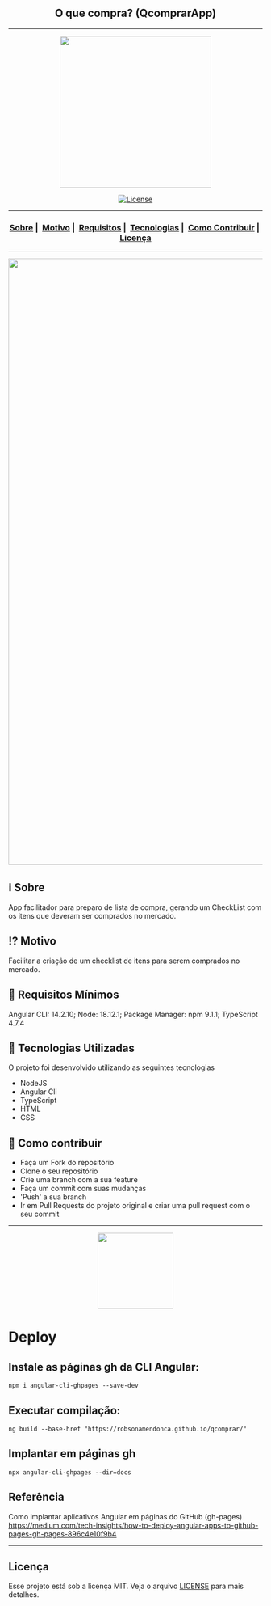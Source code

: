<h2 align="center">O que compra? (QcomprarApp)</h2>

___

<p align="center">
  <img src="https://raw.githubusercontent.com/robsonamendonca/qcomprar/main/src/assets/favicon.png" width="300" heigth="300">
</p>


<p align="center">
  <a href="LICENSE">
    <img alt="License" src="https://img.shields.io/badge/license-MIT-%23F8952D">
  </a>
</p>

___

<h3 align="center">
  <a href="#information_source-sobre">Sobre</a>&nbsp;|&nbsp;
  <a href="#interrobang-motivo">Motivo</a>&nbsp;|&nbsp;
  <a href="#seedling-requisitos-mínimos">Requisitos</a>&nbsp;|&nbsp;
  <a href="#rocket-tecnologias-utilizadas">Tecnologias</a>&nbsp;|&nbsp;
  <a href="#link-como-contribuir">Como Contribuir</a>&nbsp;|&nbsp;
  <a href="#licença">Licença</a>
</h3>

___

<img src="https://readme-maker.herokuapp.com/uploads/3ee48cd3ece1a158-Captura-da-Web_26-11-2022_83525_localhost.jpeg" width="1200">

## :information_source: Sobre

App facilitador para preparo de lista de compra, gerando um CheckList com os itens que deveram ser comprados no mercado.

## :interrobang: Motivo

Facilitar a criação de um checklist de itens para serem comprados no mercado.

## :seedling: Requisitos Mínimos

Angular CLI: 14.2.10;
Node: 18.12.1;
Package Manager: npm 9.1.1;
TypeScript 4.7.4

## :rocket: Tecnologias Utilizadas 

O projeto foi desenvolvido utilizando as seguintes tecnologias

- NodeJS
- Angular Cli
- TypeScript
- HTML
- CSS

## :link: Como contribuir 

- Faça um Fork do repositório
- Clone o seu repositório
- Crie uma branch com a sua feature
- Faça um commit com suas mudanças
- 'Push' a sua branch
- Ir em Pull Requests do projeto original e criar uma pull request com o seu commit

___

<p align="center">
  <img src="https://miro.medium.com/max/600/1*8qz-KpQ9537NNApkl6F0kg.webp" width="150" heigth="150">
</p>

# Deploy

## Instale as páginas gh da CLI Angular:
`npm i angular-cli-ghpages --save-dev`

## Executar compilação:
`ng build --base-href "https://robsonamendonca.github.io/qcomprar/"`

## Implantar em páginas gh
`npx angular-cli-ghpages --dir=docs`

## Referência
Como implantar aplicativos Angular em páginas do GitHub (gh-pages)
https://medium.com/tech-insights/how-to-deploy-angular-apps-to-github-pages-gh-pages-896c4e10f9b4

___

## Licença 

Esse projeto está sob a licença MIT. Veja o arquivo [LICENSE](LICENSE) para mais detalhes.
